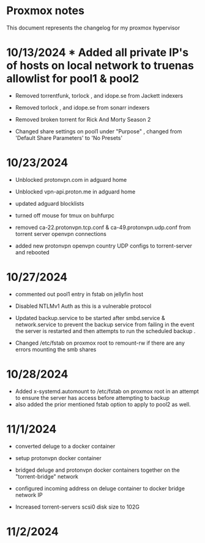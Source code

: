 

# Proxmox notes 

This document represents the changelog for my proxmox hypervisor 


# 10/13/2024 * Added all private IP's of hosts on local network to truenas allowlist for pool1 & pool2 

* Removed torrentfunk, torlock , and idope.se from Jackett indexers 

* Removed  torlock , and idope.se from sonarr indexers

* Removed broken torrent for Rick And Morty Season 2 

* Changed share settings on pool1 under "Purpose" , changed from 'Default Share Parameters' to 'No Presets'

# 10/23/2024 

* Unblocked protonvpn.com in adguard home 

* Unblocked vpn-api.proton.me in adguard home 

* updated adguard blocklists 

* turned off mouse for tmux on buhfurpc 

* removed ca-22.protonvpn.tcp.conf & ca-49.protonvpn.udp.conf from torrent server openvpn connections

* added new protonvpn openvpn country UDP configs to torrent-server and rebooted 

# 10/27/2024 

* commented out pool1 entry in fstab on jellyfin host 

* Disabled NTLMv1 Auth as this is a vulnerable protocol 

* Updated backup.service to be started after smbd.service & network.service to prevent the backup service from failing in the event the server is restarted and then attempts to run the scheduled backup . 

* Changed /etc/fstab on proxmox root to remount-rw if there are any errors mounting the smb shares 

# 10/28/2024 

* Added x-systemd.automount to /etc/fstab on proxmox root in an attempt to ensure the server has access before attempting to backup 
* also added the prior mentioned fstab option to apply to pool2 as well.

# 11/1/2024 

* converted deluge to a docker container 

* setup protonvpn docker container 

* bridged deluge and protonvpn docker containers together on the "torrent-bridge" network

* configured incoming address on deluge container to docker bridge network IP 

* Increased torrent-servers scsi0 disk size to 102G

# 11/2/2024 


